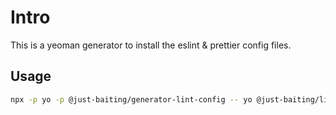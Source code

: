 # Intro

This is a yeoman generator to install the eslint & prettier config files.

## Usage

```bash
npx -p yo -p @just-baiting/generator-lint-config -- yo @just-baiting/lint-config
```

